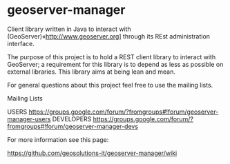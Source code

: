 # geoserver-manager

Client library written in Java to interact with (GeoServer)«http://www.geoserver.org] through its REst administration interface.

The purpose of this project is to hold a REST client library to interact with GeoServer; a requirement for this library is to depend as less as possible on external libraries. This library aims at being lean and mean.

For general questions about this project feel free to use the mailing lists.

Mailing Lists

USERS
            https://groups.google.com/forum/?fromgroups#!forum/geoserver-manager-users
DEVELOPERS
            https://groups.google.com/forum/?fromgroups#!forum/geoserver-manager-devs

For more information see this page:

https://github.com/geosolutions-it/geoserver-manager/wiki
